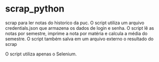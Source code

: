 # scrap_python
scrap para ler notas do historico da puc.
O script utiliza um arquivo credentials.json que armazena os dados de login e senha.
O script lê as notas por semestre, imprime a nota por matéria e calcula a média do semestre.
O script também salva em um arquivo externo o resultado do scrap

O script utiliza apenas o Selenium.
